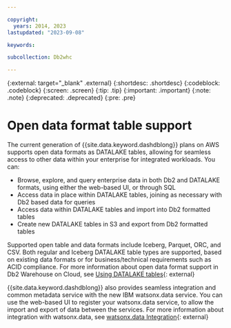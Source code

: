 ```yaml
---

copyright:
  years: 2014, 2023
lastupdated: "2023-09-08"

keywords: 

subcollection: Db2whc

---
```


<!-- Attribute definitions --> 
{:external: target="_blank" .external}
{:shortdesc: .shortdesc}
{:codeblock: .codeblock}
{:screen: .screen}
{:tip: .tip}
{:important: .important}
{:note: .note}
{:deprecated: .deprecated}
{:pre: .pre}

# Open data format table support

The current generation of {{site.data.keyword.dashdblong}} plans on AWS supports open data formats as DATALAKE tables, allowing for seamless access to other data within your enterprise for integrated workloads.
You can:

- Browse, explore, and query enterprise data in both Db2 and DATALAKE formats, using either the web-based UI, or through SQL
- Access data in place within DATALAKE tables, joining as necessary with Db2 based data for queries
- Access data within DATALAKE tables and import into Db2 formatted tables
- Create new DATALAKE tables in S3 and export from Db2 formatted tables

Supported open table and data formats include Iceberg, Parquet, ORC, and CSV. Both regular and Iceberg DATALAKE table types are supported, based on existing data formats or for business/technical requirements such as ACID compliance.  For more information about open data format support in Db2 Warehouse on Cloud, see [Using DATALAKE tables](https://www.ibm.com/docs/en/db2woc?topic=using-datalake-tables){: external}



{{site.data.keyword.dashdblong}} also provides seamless integration and common metadata service with the new IBM watsonx.data service. You can use the web-based UI to register your watsonx.data service, to allow the import and export of data between the services.  For more information about integration with watsonx.data, see [watsonx.data Integration](https://www.ibm.com/docs/en/db2woc?topic=tables-accessing-watsonxdata){: external}

